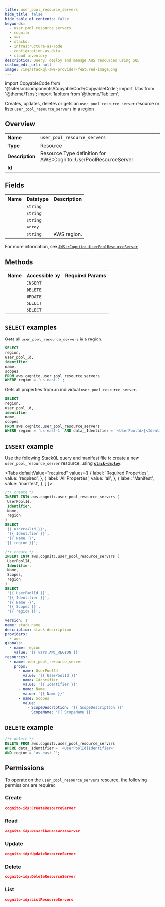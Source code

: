 ```yaml
---
title: user_pool_resource_servers
hide_title: false
hide_table_of_contents: false
keywords:
  - user_pool_resource_servers
  - cognito
  - aws
  - stackql
  - infrastructure-as-code
  - configuration-as-data
  - cloud inventory
description: Query, deploy and manage AWS resources using SQL
custom_edit_url: null
image: /img/stackql-aws-provider-featured-image.png
---
```


import CopyableCode from '@site/src/components/CopyableCode/CopyableCode';
import Tabs from '@theme/Tabs';
import TabItem from '@theme/TabItem';

Creates, updates, deletes or gets an <code>user_pool_resource_server</code> resource or lists <code>user_pool_resource_servers</code> in a region

## Overview
<table>
<tbody>
<tr><td><b>Name</b></td><td><code>user_pool_resource_servers</code></td></tr>
<tr><td><b>Type</b></td><td>Resource</td></tr>
<tr><td><b>Description</b></td><td>Resource Type definition for AWS::Cognito::UserPoolResourceServer</td></tr>
<tr><td><b>Id</b></td><td><CopyableCode code="aws.cognito.user_pool_resource_servers" /></td></tr>
</tbody>
</table>

## Fields
<table>
<tbody>
<tr><th>Name</th><th>Datatype</th><th>Description</th></tr><tr><td><CopyableCode code="user_pool_id" /></td><td><code>string</code></td><td></td></tr>
<tr><td><CopyableCode code="identifier" /></td><td><code>string</code></td><td></td></tr>
<tr><td><CopyableCode code="name" /></td><td><code>string</code></td><td></td></tr>
<tr><td><CopyableCode code="scopes" /></td><td><code>array</code></td><td></td></tr>
<tr><td><CopyableCode code="region" /></td><td><code>string</code></td><td>AWS region.</td></tr>
</tbody>
</table>

For more information, see <a href="https://docs.aws.amazon.com/AWSCloudFormation/latest/UserGuide/aws-resource-cognito-userpoolresourceserver.html"><code>AWS::Cognito::UserPoolResourceServer</code></a>.

## Methods

<table>
<tbody>
  <tr>
    <th>Name</th>
    <th>Accessible by</th>
    <th>Required Params</th>
  </tr>
  <tr>
    <td><CopyableCode code="create_resource" /></td>
    <td><code>INSERT</code></td>
    <td><CopyableCode code="UserPoolId, Identifier, Name, region" /></td>
  </tr>
  <tr>
    <td><CopyableCode code="delete_resource" /></td>
    <td><code>DELETE</code></td>
    <td><CopyableCode code="data__Identifier, region" /></td>
  </tr>
  <tr>
    <td><CopyableCode code="update_resource" /></td>
    <td><code>UPDATE</code></td>
    <td><CopyableCode code="data__Identifier, data__PatchDocument, region" /></td>
  </tr>
  <tr>
    <td><CopyableCode code="list_resources" /></td>
    <td><code>SELECT</code></td>
    <td><CopyableCode code="region" /></td>
  </tr>
  <tr>
    <td><CopyableCode code="get_resource" /></td>
    <td><code>SELECT</code></td>
    <td><CopyableCode code="data__Identifier, region" /></td>
  </tr>
</tbody>
</table>

## `SELECT` examples
Gets all <code>user_pool_resource_servers</code> in a region.
```sql
SELECT
region,
user_pool_id,
identifier,
name,
scopes
FROM aws.cognito.user_pool_resource_servers
WHERE region = 'us-east-1';
```
Gets all properties from an individual <code>user_pool_resource_server</code>.
```sql
SELECT
region,
user_pool_id,
identifier,
name,
scopes
FROM aws.cognito.user_pool_resource_servers
WHERE region = 'us-east-1' AND data__Identifier = '<UserPoolId>|<Identifier>';
```

## `INSERT` example

Use the following StackQL query and manifest file to create a new <code>user_pool_resource_server</code> resource, using [__`stack-deploy`__](https://pypi.org/project/stack-deploy/).

<Tabs
    defaultValue="required"
    values={[
      { label: 'Required Properties', value: 'required', },
      { label: 'All Properties', value: 'all', },
      { label: 'Manifest', value: 'manifest', },
    ]
}>
<TabItem value="required">

```sql
/*+ create */
INSERT INTO aws.cognito.user_pool_resource_servers (
 UserPoolId,
 Identifier,
 Name,
 region
)
SELECT 
'{{ UserPoolId }}',
 '{{ Identifier }}',
 '{{ Name }}',
'{{ region }}';
```
</TabItem>
<TabItem value="all">

```sql
/*+ create */
INSERT INTO aws.cognito.user_pool_resource_servers (
 UserPoolId,
 Identifier,
 Name,
 Scopes,
 region
)
SELECT 
 '{{ UserPoolId }}',
 '{{ Identifier }}',
 '{{ Name }}',
 '{{ Scopes }}',
 '{{ region }}';
```
</TabItem>
<TabItem value="manifest">

```yaml
version: 1
name: stack name
description: stack description
providers:
  - aws
globals:
  - name: region
    value: '{{ vars.AWS_REGION }}'
resources:
  - name: user_pool_resource_server
    props:
      - name: UserPoolId
        value: '{{ UserPoolId }}'
      - name: Identifier
        value: '{{ Identifier }}'
      - name: Name
        value: '{{ Name }}'
      - name: Scopes
        value:
          - ScopeDescription: '{{ ScopeDescription }}'
            ScopeName: '{{ ScopeName }}'

```
</TabItem>
</Tabs>

## `DELETE` example

```sql
/*+ delete */
DELETE FROM aws.cognito.user_pool_resource_servers
WHERE data__Identifier = '<UserPoolId|Identifier>'
AND region = 'us-east-1';
```

## Permissions

To operate on the <code>user_pool_resource_servers</code> resource, the following permissions are required:

### Create
```json
cognito-idp:CreateResourceServer
```

### Read
```json
cognito-idp:DescribeResourceServer
```

### Update
```json
cognito-idp:UpdateResourceServer
```

### Delete
```json
cognito-idp:DeleteResourceServer
```

### List
```json
cognito-idp:ListResourceServers
```
